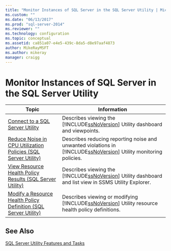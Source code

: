 ```yaml
---
title: "Monitor Instances of SQL Server in the SQL Server Utility | Microsoft Docs"
ms.custom: ""
ms.date: "06/13/2017"
ms.prod: "sql-server-2014"
ms.reviewer: ""
ms.technology: configuration
ms.topic: conceptual
ms.assetid: ca851a07-e4e5-439c-8da5-d8e97aaf4873
author: MikeRayMSFT
ms.author: mikeray
manager: craigg
---
```

# Monitor Instances of SQL Server in the SQL Server Utility
  
  
|Topic|Information|  
|-----------|-----------------|  
|[Connect to a SQL Server Utility](connect-to-a-sql-server-utility.md)|Describes viewing the [!INCLUDE[ssNoVersion](../../includes/ssnoversion-md.md)] Utility dashboard and viewpoints.|  
|[Reduce Noise in CPU Utilization Policies &#40;SQL Server Utility&#41;](reduce-noise-in-cpu-utilization-policies-sql-server-utility.md)|Describes reducing reporting noise and unwanted violations in [!INCLUDE[ssNoVersion](../../includes/ssnoversion-md.md)] Utility monitoring policies.|  
|[View Resource Health Policy Results &#40;SQL Server Utility&#41;](view-resource-health-policy-results-sql-server-utility.md)|Describes viewing the [!INCLUDE[ssNoVersion](../../includes/ssnoversion-md.md)] Utility dashboard and list view in SSMS Utility Explorer.|  
|[Modify a Resource Health Policy Definition &#40;SQL Server Utility&#41;](modify-a-resource-health-policy-definition-sql-server-utility.md)|Describes viewing or modifying [!INCLUDE[ssNoVersion](../../includes/ssnoversion-md.md)] Utility resource health policy definitions.|  
  
## See Also  
 [SQL Server Utility Features and Tasks](sql-server-utility-features-and-tasks.md)  
  
  

